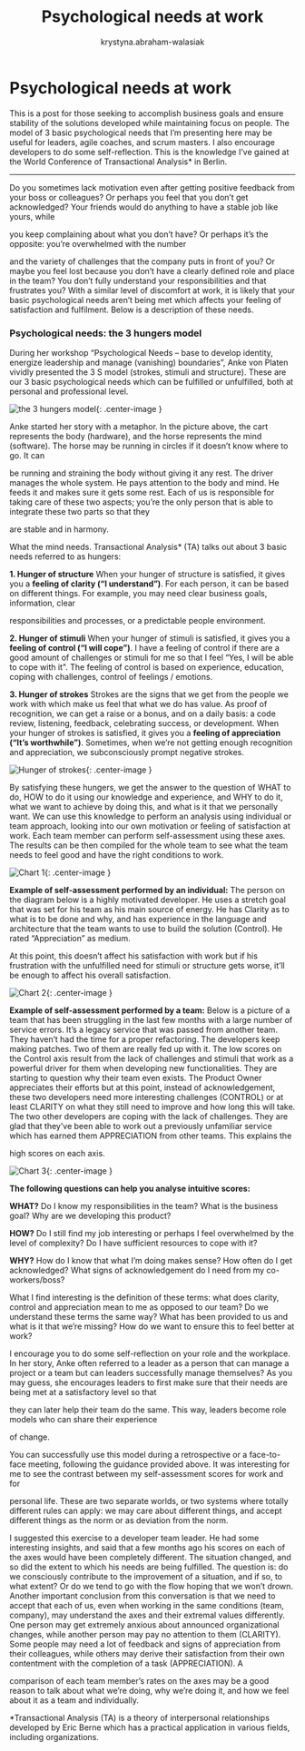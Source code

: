 ﻿---
layout: post
title: Psychological needs at work
author: [krystyna.abraham-walasiak]
tags: [agile, psychological]
publish: true
---

# Psychological needs at work

This is a post for those seeking to accomplish business goals and ensure stability of the solutions developed 
while maintaining focus on people. The model of 3 basic psychological needs that I’m presenting here may be 
useful for leaders, agile coaches, and scrum masters. I also encourage developers to do some self-reflection.
This is the knowledge I’ve gained at the World Conference of Transactional Analysis* in Berlin. 


***
Do you sometimes lack motivation even after getting positive feedback from your boss or colleagues? Or perhaps 
you feel that you don’t get acknowledged? Your friends would do anything to have a stable job like yours, while 

you keep complaining about what you don’t have? Or perhaps it’s the opposite: you’re overwhelmed with the number 

and the variety of challenges that the company puts in front of you? Or maybe you feel lost because you don’t 
have a clearly defined role and place in the team? You don’t fully understand your responsibilities and that 
frustrates you?
With a similar level of discomfort at work, it is likely that your basic psychological needs aren’t being met 
which affects your feeling of satisfaction and fulfilment. Below is a description of these needs.  
 
### Psychological needs: the 3 hungers model
During her workshop “Psychological Needs – base to develop identity, energize leadership and manage (vanishing) 
boundaries”, Anke von Platen vividly presented the 3 S model (strokes, stimuli and structure). These are our 3 
basic psychological needs which can be fulfilled or unfulfilled, both at personal and professional level.
 
![the 3 hungers model](/img/articles/2018-02_07_psychological_needs_at_work/konikiSM.jpg){: .center-image }


Anke started her story with a metaphor. In the picture above, the cart represents the body (hardware), and the 
horse represents the mind (software). The horse may be running in circles if it doesn’t know where to go. It can 

be running and straining the body without giving it any rest. The driver manages the whole system. He pays 
attention to the body and mind. He feeds it and makes sure it gets some rest. Each of us is responsible for 
taking care of these two aspects; you’re the only person that is able to integrate these two parts so that they 

are stable and in harmony.
 
What the mind needs. Transactional Analysis* (TA) talks out about 3 basic needs referred to as hungers:


**1. Hunger of structure**
When your hunger of structure is satisfied, it gives you a **feeling of clarity (“I understand”)**. For each 
person, it can be based on different things. For example, you may need clear business goals, information, clear 

responsibilities and processes, or a predictable people environment.


**2. Hunger of stimuli**
When your hunger of stimuli is satisfied, it gives you a **feeling of control (“I will cope”)**. I have a feeling 
of control if there are a good amount of challenges or stimuli for me so that I feel “Yes, I will be able to 
cope 
with it". The feeling of control is based on experience, education, coping with challenges, control of feelings 
/ 
emotions.


**3. Hunger of strokes**
Strokes are the signs that we get from the people we work with which make us feel that what we do has value. As 
proof of recognition, we can get a raise or a bonus, and on a daily basis: a code review, listening, feedback, 
celebrating success, or development. When your hunger of strokes is satisfied, it gives you a **feeling of 
appreciation (“It’s worthwhile”)**. Sometimes, when we’re not getting enough recognition and appreciation, we 
subconsciously prompt negative strokes.
 
![Hunger of strokes](/img/articles/2018-02_07_psychological_needs_at_work/pyramid_home.jpg){: .center-image }


By satisfying these hungers, we get the answer to the question of WHAT to do, HOW to do it using our knowledge 
and experience, and WHY to do it, what we want to achieve by doing this, and what is it that we personally 
want.
We can use this knowledge to perform an analysis using individual or team approach, looking into our own 
motivation or feeling of satisfaction at work.
Each team member can perform self-assessment using these axes. The results can be then compiled for the whole 
team to see what the team needs to feel good and have the right conditions to work.  
 
![Chart 1](/img/articles/2018-02_07_psychological_needs_at_work/chart1-eng.jpg){: .center-image }


**Example of self-assessment performed by an individual:**
The person on the diagram below is a highly motivated developer. He uses a stretch goal that was set for his team 
as his main source of energy. He has Clarity as to what is to be done and why, and has experience in the 
language 
and architecture that the team wants to use to build the solution (Control). He rated “Appreciation” as medium. 

At this point, this doesn’t affect his satisfaction with work but if his frustration with the unfulfilled need 
for stimuli or structure gets worse, it’ll be enough to affect his overall satisfaction.  
 
![Chart 2](/img/articles/2018-02_07_psychological_needs_at_work/chart2-eng.jpg){: .center-image }


**Example of self-assessment performed by a team:**
Below is a picture of a team that has been struggling in the last few months with a large number of service 
errors. It’s a legacy service that was passed from another team. They haven’t had the time for a proper 
refactoring. The developers keep making patches. Two of them are really fed up with it. The low scores on the 
Control axis result from the lack of challenges and stimuli that work as a powerful driver for them when 
developing new functionalities. They are starting to question why their team even exists. The Product Owner 
appreciates their efforts but at this point, instead of acknowledgement, these two developers need more 
interesting challenges (CONTROL) or at least CLARITY on what they still need to improve and how long this will 
take. The two other developers are coping with the lack of challenges. They are glad that they’ve been able to 
work out a previously unfamiliar service which has earned them APPRECIATION from other teams. This explains the 

high scores on each axis.

![Chart 3](/img/articles/2018-02_07_psychological_needs_at_work/chart3-eng.jpg){: .center-image }


 
**The following questions can help you analyse intuitive scores:**


**WHAT?**
Do I know my responsibilities in the team? What is the business goal? Why are we developing this product?


**HOW?**
Do I still find my job interesting or perhaps I feel overwhelmed by the level of complexity? Do I have sufficient 
resources to cope with it?


**WHY?**
How do I know that what I’m doing makes sense? How often do I get acknowledged? What signs of acknowledgement do 
I need from my co-workers/boss?




What I find interesting is the definition of these terms: what does clarity, control and appreciation mean to me 
as opposed to our team? Do we understand these terms the same way? What has been provided to us and what is it 
that we’re missing? How do we want to ensure this to feel better at work?


I encourage you to do some self-reflection on your role and the workplace. In her story, Anke often referred to a 
leader as a person that can manage a project or a team but can leaders successfully manage themselves? As you 
may 
guess, she encourages leaders to first make sure that their needs are being met at a satisfactory level so that 

they can later help their team do the same. This way, leaders become role models who can share their experience 

of change.
 
You can successfully use this model during a retrospective or a face-to-face meeting, following the guidance 
provided above. It was interesting for me to see the contrast between my self-assessment scores for work and for 

personal life. These are two separate worlds, or two systems where totally different rules can apply: we may 
care 
about different things, and accept different things as the norm or as deviation from the norm.
 
I suggested this exercise to a developer team leader. He had some interesting insights, and said that a few 
months ago his scores on each of the axes would have been completely different. The situation changed, and so 
did 
the extent to which his needs are being fulfilled. The question is: do we consciously contribute to the 
improvement of a situation, and if so, to what extent? Or do we tend to go with the flow hoping that we won’t 
drown.
Another important conclusion from this conversation is that we need to accept that each of us, even when working 
in the same conditions (team, company), may understand the axes and their extremal values differently. One 
person 
may get extremely anxious about announced organizational changes, while another person may pay no attention to 
them (CLARITY). Some people may need a lot of feedback and signs of appreciation from their colleagues, while 
others may derive their satisfaction from their own contentment with the completion of a task (APPRECIATION). A 


comparison of each team member’s rates on the axes may be a good reason to talk about what we’re doing, why 
we’re 
doing it, and how we feel about it as a team and individually. 




*Transactional Analysis (TA) is a theory of interpersonal relationships developed by Eric Berne which has a 
practical application in various fields, including organizations.